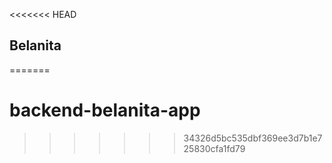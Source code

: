 <<<<<<< HEAD
## Belanita
=======
# backend-belanita-app
>>>>>>> 34326d5bc535dbf369ee3d7b1e725830cfa1fd79
